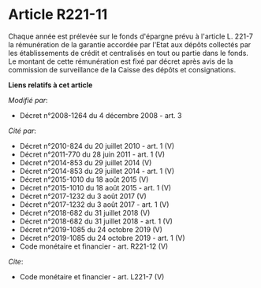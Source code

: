 # Article R221-11

Chaque année est prélevée sur le fonds d'épargne prévu à l'article L. 221-7 la rémunération de la garantie accordée par
l'Etat aux dépôts collectés par les établissements de crédit et centralisés en tout ou partie dans le fonds. Le montant de
cette rémunération est fixé par décret après avis de la commission de surveillance de la Caisse des dépôts et consignations.

**Liens relatifs à cet article**

_Modifié par_:

  - Décret n°2008-1264 du 4 décembre 2008 - art. 3

_Cité par_:

  - Décret n°2010-824 du 20 juillet 2010 - art. 1 (V)
  - Décret n°2011-770 du 28 juin 2011 - art. 1 (V)
  - Décret n°2014-853 du 29 juillet 2014 (V)
  - Décret n°2014-853 du 29 juillet 2014 - art. 1 (V)
  - Décret n°2015-1010 du 18 août 2015 (V)
  - Décret n°2015-1010 du 18 août 2015 - art. 1 (V)
  - Décret n°2017-1232 du 3 août 2017 (V)
  - Décret n°2017-1232 du 3 août 2017 - art. 1 (V)
  - Décret n°2018-682 du 31 juillet 2018 (V)
  - Décret n°2018-682 du 31 juillet 2018 - art. 1 (V)
  - Décret n°2019-1085 du 24 octobre 2019 (V)
  - Décret n°2019-1085 du 24 octobre 2019 - art. 1 (V)
  - Code monétaire et financier - art. R221-12 (V)

_Cite_:

  - Code monétaire et financier - art. L221-7 (V)
